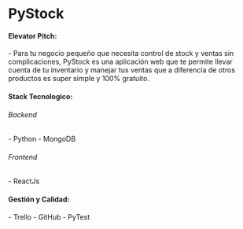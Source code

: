 <h1>PyStock</h1>

<h4>Elevator Pitch:</h4>
- Para tu negocio pequeño que necesita control de stock y ventas sin complicaciones,
 PyStock es una aplicación web que te permite llevar cuenta de tu inventario y manejar tus ventas
 que a diferencia de otros productos es super simple y 100% gratuito.
<br>

<h4>Stack Tecnologico:</h4>
<h6>Backend</h6>
- Python
- MongoDB

<h6>Frontend</h6>
- ReactJs

<h4>Gestión y Calidad:</h4>
- Trello
- GitHub
- PyTest
